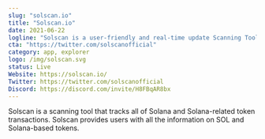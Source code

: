 ```yaml
---
slug: "solscan.io"
title: "Solscan.io"
date: 2021-06-22
logline: "Solscan is a user-friendly and real-time update Scanning Tool for the Solana Ecosystem."
cta: "https://twitter.com/solscanofficial"
category: app, explorer
logo: /img/solscan.svg
status: Live
Website: https://solscan.io/
Twitter: https://twitter.com/solscanofficial
Discord: https://discord.com/invite/H8FBqAR8bx
---
```


Solscan is a scanning tool that tracks all of Solana and Solana-related token transactions. Solscan provides users with all the information on SOL and Solana-based tokens.
